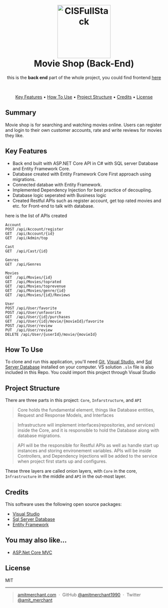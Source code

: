 <h1 align="center">
  <br>
  <a href="https://github.com/kenanlv"><img src="https://pngimg.com/uploads/letter_m/letter_m_PNG79.png" alt="CISFullStack" width="170"></a>
  <br>
  Movie Shop (Back-End)
  <br>
</h1>


<p align="center"> 
this is the <b>back end</b> part of the whole project, you could find frontend <a href="https://github.com/conanlv290/MovieShop.Frontend">here</a>
</p>
<br>
<p align="center">
  <a href="#key-features">Key Features</a> •
  <a href="#how-to-use">How To Use</a> •
  <a href="#proj-struct">Project Structure</a> •
  <a href="#credits">Credits</a> •
  <a href="#license">License</a>
</p>


## Summary
Movie shop is for searching and watching movies online. Users can register and login to their own customer accounts, rate and write reviews for movies they like.

## Key Features

* Back end built with ASP.NET Core API in C# with SQL server Database and Entity Framework Core.
* Database created with Entity Framework Core First approach using migrations.
* Connected databae with Entity Framework.
* Implemented Dependency Injection for best practice of decoupling.
* Database logic seperated with Business logic
* Created Restful APIs such as register account, get top rated movies and etc. for Front-end to talk with database.

here is the list of APIs created
```
Account
POST /api​/Account​/register
GET  /api​/Account​/{id}
GET  /api​/Admin​/top

Cast
GET  /api​/Cast​/{id}

Genres
GET  /api​/Genres

Movies​
GET ​ /api​/Movies​/{id}
GET  /api​/Movies​/toprated
GET  ​/api​/Movies​/toprevenue
GET  ​/api​/Movies​/genre​/{id}
GET  /api​/Movies​/{id}​/Reviews

User
POST /api​/User​/favorite
POST /api​/User​/unfavorite
GET  ​/api​/User​/{id}​/purchases
GET  ​/api​/User​/{id}​/movie​/{movieId}​/favorite
POST /api​/User​/review
PUT  /api​/User​/review
DELETE /api​/User​/{userId}​/movie​/{movieId}
```


## How To Use

To clone and run this application, you'll need [Git](https://git-scm.com), [Visual Studio](https://visualstudio.microsoft.com/), and [Sql Server Database](https://www.microsoft.com/en-us/sql-server/sql-server-2019) installed on your computer. VS solution `.sln` file is also included in this Repo. You could import this project through Visual Studio

## Project Structure

There are three parts in this project: `Core`, `Infarstructure`, and `API`
> Core holds the fundamental element, things like Database entities, Request and Response Models, and Interfaces

> Infrastructure will implement interfaces(repositories, and services) inside the Core, and it is responsible to hold the Database along with database migrations. 

> API will be the responsible for Restful APIs as well as handle start up instances and storing environement variables. APIs will be inside Controllers, and Dependency Injections will be added to the service when project first starts up and configures.

These three layers are called onion layers, with `Core` in the core, `Infrastructure` in the middle and `API` in the out-most layer.

## Credits

This software uses the following open source packages:

- [Visual Studio](https://visualstudio.microsoft.com/)
- [Sql Server Database](https://www.microsoft.com/en-us/sql-server/sql-server-2019)
- [Entity Framework](https://docs.microsoft.com/en-us/ef/)


## You may also like...

- [ASP.Net Core MVC](https://docs.microsoft.com/en-us/aspnet/core/mvc/overview?view=aspnetcore-5.0)

## License

MIT

---

> [amitmerchant.com](https://www.amitmerchant.com) &nbsp;&middot;&nbsp;
> GitHub [@amitmerchant1990](https://github.com/amitmerchant1990) &nbsp;&middot;&nbsp;
> Twitter [@amit_merchant](https://twitter.com/amit_merchant)

